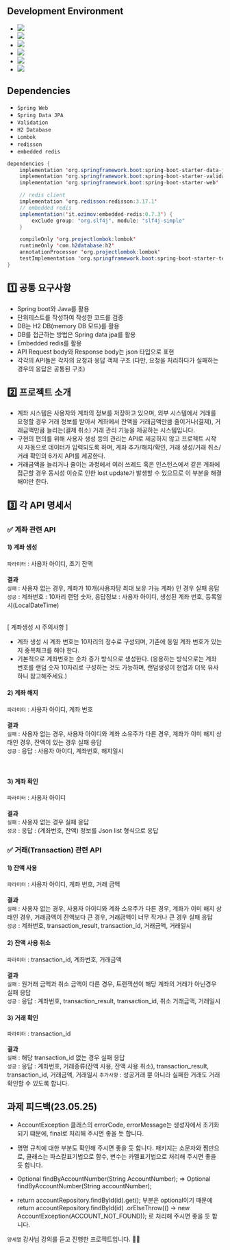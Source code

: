 

## Development Environment

- <img src="https://img.shields.io/badge/Windows-blue?style=flat&logo=windows&logoColor=white"/> 
- <img src="https://img.shields.io/badge/intellij-red?style=flat&logo=intellijidea&logoColor=white"/> 
- <img src="https://img.shields.io/badge/JDK_11-red?style=flat&logo=&logoColor=white"/>
- <img src="https://img.shields.io/badge/H2-skyblue?style=flat&logo=&logoColor=white"/>
- <img src="https://img.shields.io/badge/Gradle-blue?style=flat&logo=gradle&logoColor=white"/>
- <img src="https://img.shields.io/badge/Github-grey?style=flat&logo=github&logoColor=white"/>

## Dependencies
- ````Spring Web````
- ````Spring Data JPA````
- ````Validation ````
- ````H2 Database````
- ````Lombok````
- ````redisson````
- ````embedded redis````

```java
dependencies {
	implementation 'org.springframework.boot:spring-boot-starter-data-jpa'
	implementation 'org.springframework.boot:spring-boot-starter-validation'
	implementation 'org.springframework.boot:spring-boot-starter-web'

	// redis client
	implementation 'org.redisson:redisson:3.17.1'
	// embedded redis
	implementation('it.ozimov:embedded-redis:0.7.3') {
		exclude group: "org.slf4j", module: "slf4j-simple"
	}

	compileOnly 'org.projectlombok:lombok'
	runtimeOnly 'com.h2database:h2'
	annotationProcessor 'org.projectlombok:lombok'
	testImplementation 'org.springframework.boot:spring-boot-starter-test'
}
```

## 1️⃣ 공통 요구사항
- Spring boot와 Java를 활용
- 단위테스트를 작성하여 작성한 코드를 검증
- DB는 H2 DB(memory DB 모드)를 활용
- DB를 접근하는 방법은 Spring data jpa를 활용
- Embedded redis를 활용
- API Request body와 Response body는 json 타입으로 표현
- 각각의 API들은 각자의 요청과 응답 객체 구조 (다만, 요청을 처리하다가 실패하는 경우의 응답은 공통된 구조)

## 2️⃣ 프로젝트 소개
- 계좌 시스템은 사용자와 계좌의 정보를 저장하고 있으며, 외부 시스템에서 거래를 요청할 경우 거래 정보를 받아서 계좌에서 잔액을 거래금액만큼 줄이거나(결제), 거래금액만큼 늘리는(결제 취소) 거래 관리 기능을 제공하는 시스템입니다.
- 구현의 편의를 위해 사용자 생성 등의 관리는 API로 제공하지 않고 프로젝트 시작 시 자동으로 데이터가 입력되도록 하며, 계좌 추가/해지/확인, 거래 생성/거래 취소/거래 확인의 6가지 API를 제공한다.
- 거래금액을 늘리거나 줄이는 과정에서 여러 쓰레드 혹은 인스턴스에서 같은 계좌에 접근할 경우 동시성 이슈로 인한 lost update가 발생할 수 있으므로 이 부분을 해결해야만 한다.

## 3️⃣ 각 API 명세서

### ✅ 계좌 관련 API
#### 1) 계좌 생성
````파라미터```` : 사용자 아이디, 초기 잔액
<br>
<br>
<b>결과</b>
<br>
````실패```` : 사용자 없는 경우, 계좌가 10개(사용자당 최대 보유 가능 계좌) 인 경우 실패 응답
<br>
````성공```` : 계좌번호 : 10자리 랜덤 숫자, 응답정보 : 사용자 아이디, 생성된 계좌 번호, 등록일시(LocalDateTime)

<br>
[ 계좌생성 시 주의사항 ]
<br>

- 계좌 생성 시 계좌 번호는 10자리의 정수로 구성되며, 기존에 동일 계좌 번호가 있는지 중복체크를 해야 한다.
- 기본적으로 계좌번호는 순차 증가 방식으로 생성한다. (응용하는 방식으로는 계좌 번호를 랜덤 숫자 10자리로 구성하는 것도 가능하며, 랜덤생성이 현업과 더욱 유사하니 참고해주세요.)

#### 2) 계좌 해지
````파라미터```` : 사용자 아이디, 계좌 번호
<br>
<br>
<b>결과</b>
<br>
````실패```` : 사용자 없는 경우, 사용자 아이디와 계좌 소유주가 다른 경우, 계좌가 이미 해지 상태인 경우, 잔액이 있는 경우 실패 응답
<br>
````성공```` : 응답 : 사용자 아이디, 계좌번호, 해지일시

<br>

#### 3) 계좌 확인
````파라미터```` : 사용자 아이디
<br>
<br>
<b>결과</b>
<br>
````실패```` : 사용자 없는 경우 실패 응답
<br>
````성공```` : 응답 : (계좌번호, 잔액) 정보를 Json list 형식으로 응답


### ✅ 거래(Transaction) 관련 API
#### 1) 잔액 사용
````파라미터```` : 사용자 아이디, 계좌 번호, 거래 금액
<br>
<br>
<b>결과</b>
<br>
````실패```` : 사용자 없는 경우, 사용자 아이디와 계좌 소유주가 다른 경우, 계좌가 이미 해지 상태인 경우, 거래금액이 잔액보다 큰 경우, 거래금액이 너무 작거나 큰 경우 실패 응답
<br>
````성공```` : 계좌번호, transaction_result, transaction_id, 거래금액, 거래일시

#### 2) 잔액 사용 취소
````파라미터```` : transaction_id, 계좌번호, 거래금액
<br>
<br>
<b>결과</b>
<br>
````실패```` : 원거래 금액과 취소 금액이 다른 경우, 트랜잭션이 해당 계좌의 거래가 아닌경우 실패 응답
<br>
````성공```` : 응답 : 계좌번호, transaction_result, transaction_id, 취소 거래금액, 거래일시

#### 3) 거래 확인
````파라미터```` : transaction_id
<br>
<br>
<b>결과</b>
<br>
````실패```` : 해당 transaction_id 없는 경우 실패 응답
<br>
````성공```` : 응답 : 계좌번호, 거래종류(잔액 사용, 잔액 사용 취소), transaction_result, transaction_id, 거래금액, 거래일시
````추가사항```` : 성공거래 뿐 아니라 실패한 거래도 거래 확인할 수 있도록 합니다.
<br>

## 과제 피드백(23.05.25)

- AccountException 클래스의 errorCode, errorMessage는 생성자에서 초기화되기 떄문에, final로 처리해 주시면 좋을 듯 합니다.
- 명명 규칙에 대한 부분도 확인해 주시면 좋을 듯 합니다. 패키지는 소문자와 쩜만으로, 클래스는 파스칼표기법으로 함수, 변수는 카멜표기법으로 처리해 주시면 좋을 듯 합니다.
- Optional findByAccountNumber(String AccountNumber); => Optional findByAccountNumber(String accountNumber);

- return accountRepository.findById(id).get();
부분은 optional이기 때문에
return accountRepository.findById(id)
.orElseThrow(() -> new AccountException(ACCOUNT_NOT_FOUND));
로 처리해 주시면 좋을 듯 합니다.


<code>양세열</code> 강사님 강의를 듣고 진행한 프로젝트입니다. 👨‍🎓
